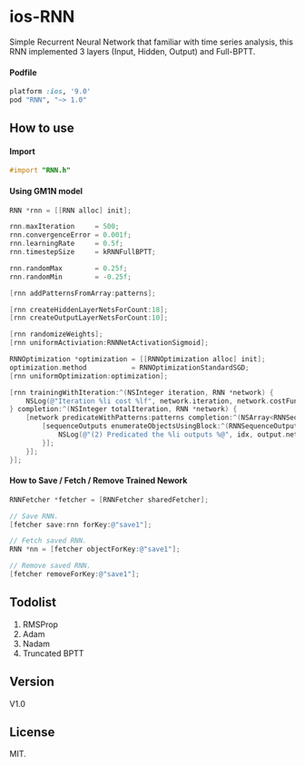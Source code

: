 ios-RNN
=================

Simple Recurrent Neural Network that familiar with time series analysis, this RNN implemented 3 layers (Input, Hidden, Output) and Full-BPTT.

#### Podfile

```ruby
platform :ios, '9.0'
pod "RNN", "~> 1.0"
```

## How to use

#### Import
``` objective-c
#import "RNN.h"
```

#### Using GM1N model
``` objective-c
RNN *rnn = [[RNN alloc] init];

rnn.maxIteration     = 500;
rnn.convergenceError = 0.001f;
rnn.learningRate     = 0.5f;
rnn.timestepSize     = kRNNFullBPTT;

rnn.randomMax        = 0.25f;
rnn.randomMin        = -0.25f;

[rnn addPatternsFromArray:patterns];

[rnn createHiddenLayerNetsForCount:18];
[rnn createOutputLayerNetsForCount:10];

[rnn randomizeWeights];
[rnn uniformActiviation:RNNNetActivationSigmoid];

RNNOptimization *optimization = [[RNNOptimization alloc] init];
optimization.method           = RNNOptimizationStandardSGD;
[rnn uniformOptimization:optimization];

[rnn trainingWithIteration:^(NSInteger iteration, RNN *network) {
    NSLog(@"Iteration %li cost %lf", network.iteration, network.costFunction.mse);
} completion:^(NSInteger totalIteration, RNN *network) {
    [network predicateWithPatterns:patterns completion:^(NSArray<RNNSequenceOutput *> *sequenceOutputs) {
        [sequenceOutputs enumerateObjectsUsingBlock:^(RNNSequenceOutput * _Nonnull output, NSUInteger idx, BOOL * _Nonnull stop) {
            NSLog(@"(2) Predicated the %li outputs %@", idx, output.networkOutputs);
        }];
    }];
}];

```

#### How to Save / Fetch / Remove Trained Nework
``` objective-c
RNNFetcher *fetcher = [RNNFetcher sharedFetcher];

// Save RNN.
[fetcher save:rnn forKey:@"save1"];

// Fetch saved RNN.
RNN *nn = [fetcher objectForKey:@"save1"];

// Remove saved RNN.
[fetcher removeForKey:@"save1"];
```

## Todolist

1. RMSProp <br />
2. Adam <br />
3. Nadam <br />
4. Truncated BPTT <br />

## Version

V1.0

## License

MIT.
